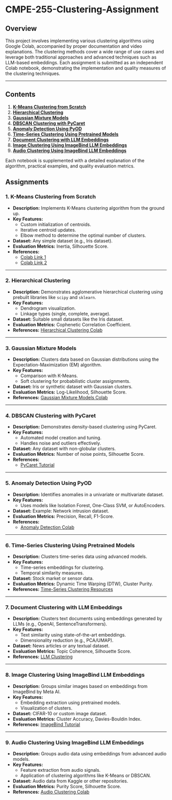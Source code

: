 # CMPE-255-Clustering-Assignment

## Overview

This project involves implementing various clustering algorithms using Google Colab, accompanied by proper documentation and video explanations. The clustering methods cover a wide range of use cases and leverage both traditional approaches and advanced techniques such as LLM-based embeddings. Each assignment is submitted as an independent Colab notebook, demonstrating the implementation and quality measures of the clustering techniques.

---

## Contents

1. **[K-Means Clustering from Scratch](#1-k-means-clustering-from-scratch)**
2. **[Hierarchical Clustering](#2-hierarchical-clustering)**
3. **[Gaussian Mixture Models](#3-gaussian-mixture-models)**
4. **[DBSCAN Clustering with PyCaret](#4-dbscan-clustering-with-pycaret)**
5. **[Anomaly Detection Using PyOD](#5-anomaly-detection-using-pyod)**
6. **[Time-Series Clustering Using Pretrained Models](#6-time-series-clustering-using-pretrained-models)**
7. **[Document Clustering with LLM Embeddings](#7-document-clustering-with-llm-embeddings)**
8. **[Image Clustering Using ImageBind LLM Embeddings](#8-image-clustering-using-imagebind-llm-embeddings)**
9. **[Audio Clustering Using ImageBind LLM Embeddings](#9-audio-clustering-using-imagebind-llm-embeddings)**

Each notebook is supplemented with a detailed explanation of the algorithm, practical examples, and quality evaluation metrics.

## Assignments

### 1. **K-Means Clustering from Scratch**
   - **Description:** Implements K-Means clustering algorithm from the ground up.
   - **Key Features:** 
     - Custom initialization of centroids.
     - Iterative centroid updates.
     - Elbow method to determine the optimal number of clusters.
   - **Dataset:** Any simple dataset (e.g., Iris dataset).
   - **Evaluation Metrics:** Inertia, Silhouette Score.
   - **References:** 
     - [Colab Link 1](https://colab.sandbox.google.com/github/SANTOSHMAHER/Machine-Learning-Algorithams/blob/master/K_Means_algorithm_using_Python_from_scratch_.ipynb)
     - [Colab Link 2](https://colab.sandbox.google.com/github/jakevdp/PythonDataScienceHandbook/blob/master/notebooks/05.11-K-Means.ipynb)

---

### 2. **Hierarchical Clustering**
   - **Description:** Demonstrates agglomerative hierarchical clustering using prebuilt libraries like `scipy` and `sklearn`.
   - **Key Features:** 
     - Dendrogram visualization.
     - Linkage types (single, complete, average).
   - **Dataset:** Suitable small datasets like the Iris dataset.
   - **Evaluation Metrics:** Cophenetic Correlation Coefficient.
   - **References:** [Hierarchical Clustering Colab](https://colab.sandbox.google.com/github/saskeli/data-analysis-with-python-summer-2019/blob/master/clustering.ipynb)

---

### 3. **Gaussian Mixture Models**
   - **Description:** Clusters data based on Gaussian distributions using the Expectation-Maximization (EM) algorithm.
   - **Key Features:**
     - Comparison with K-Means.
     - Soft clustering for probabilistic cluster assignments.
   - **Dataset:** Iris or synthetic dataset with Gaussian clusters.
   - **Evaluation Metrics:** Log-Likelihood, Silhouette Score.
   - **References:** [Gaussian Mixture Models Colab](https://colab.sandbox.google.com/github/jakevdp/PythonDataScienceHandbook/blob/master/notebooks/05.12-Gaussian-Mixtures.ipynb)

---

### 4. **DBSCAN Clustering with PyCaret**
   - **Description:** Demonstrates density-based clustering using PyCaret.
   - **Key Features:**
     - Automated model creation and tuning.
     - Handles noise and outliers effectively.
   - **Dataset:** Any dataset with non-globular clusters.
   - **Evaluation Metrics:** Number of noise points, Silhouette Score.
   - **References:**
     - [PyCaret Tutorial](https://towardsdatascience.com/clustering-made-easy-with-pycaret-656316c0b080)

---

### 5. **Anomaly Detection Using PyOD**
   - **Description:** Identifies anomalies in a univariate or multivariate dataset.
   - **Key Features:**
     - Uses models like Isolation Forest, One-Class SVM, or AutoEncoders.
   - **Dataset:** Example: Network intrusion dataset.
   - **Evaluation Metrics:** Precision, Recall, F1-Score.
   - **References:**
     - [Anomaly Detection Colab](https://github.com/ritvikmath/Time-Series-Analysis/blob/master/Anomaly%20Detection.ipynb)

---

### 6. **Time-Series Clustering Using Pretrained Models**
   - **Description:** Clusters time-series data using advanced models.
   - **Key Features:**
     - Time-series embeddings for clustering.
     - Temporal similarity measures.
   - **Dataset:** Stock market or sensor data.
   - **Evaluation Metrics:** Dynamic Time Warping (DTW), Cluster Purity.
   - **References:** [Time-Series Clustering Resources](https://github.com/cure-lab/Awesome-time-series)

---

### 7. **Document Clustering with LLM Embeddings**
   - **Description:** Clusters text documents using embeddings generated by LLMs (e.g., OpenAI, SentenceTransformers).
   - **Key Features:**
     - Text similarity using state-of-the-art embeddings.
     - Dimensionality reduction (e.g., PCA/UMAP).
   - **Dataset:** News articles or any textual dataset.
   - **Evaluation Metrics:** Topic Coherence, Silhouette Score.
   - **References:** [LLM Clustering](https://github.com/simonw/llm-cluster)

---

### 8. **Image Clustering Using ImageBind LLM Embeddings**
   - **Description:** Groups similar images based on embeddings from ImageBind by Meta AI.
   - **Key Features:**
     - Embedding extraction using pretrained models.
     - Visualization of clusters.
   - **Dataset:** CIFAR-10 or custom image dataset.
   - **Evaluation Metrics:** Cluster Accuracy, Davies-Bouldin Index.
   - **References:** [ImageBind Tutorial](https://medium.com/@tatsuromurata317/image-bind-metaai-on-google-colab-free-843f30a4977c)

---

### 9. **Audio Clustering Using ImageBind LLM Embeddings**
   - **Description:** Groups audio data using embeddings from advanced audio models.
   - **Key Features:**
     - Feature extraction from audio signals.
     - Application of clustering algorithms like K-Means or DBSCAN.
   - **Dataset:** Audio data from Kaggle or other repositories.
   - **Evaluation Metrics:** Purity Score, Silhouette Score.
   - **References:** [Audio Clustering Colab](https://mct-master.github.io/machine-learning/2023/04/25/ninojak-clustering-audio.html)
